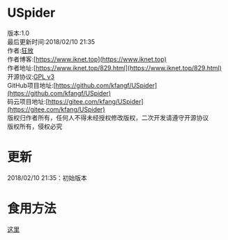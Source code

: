 # USpider
版本:1.0  
最后更新时间:2018/02/10 21:35  
作者:[狂放](https://www.iknet.top)  
作者博客:[https://www.iknet.top](https://www.iknet.top)  
作者地址:[https://www.iknet.top/829.html](https://www.iknet.top/829.html)  
开源协议:[GPL v3](https://opensource.org/licenses/GPL-3.0)  
GitHub项目地址:[https://github.com/kfangf/USpider](https://github.com/kfangf/USpider)  
码云项目地址:[https://gitee.com/kfang/USpider](https://gitee.com/kfang/USpider)  
版权归作者所有，任何人不得未经授权修改版权，二次开发请遵守开源协议  
版权所有，侵权必究  
# 更新  
2018/02/10 21:35：初始版本  
# 食用方法  
[这里](https://www.iknet.top/829.html)  

